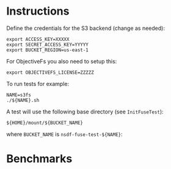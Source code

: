 # Instructions

Define the credentials for the S3 backend (change as needed):

```
export ACCESS_KEY=XXXXX
export SECRET_ACCESS_KEY=YYYYY
export BUCKET_REGION=us-east-1
```

For ObjectiveFs you also need to setup this:

```
export OBJECTIVEFS_LICENSE=ZZZZZ
```

To run tests for example:

```
NAME=s3fs
./${NAME}.sh
```

A test will use the following base directory (see `InitFuseTest`):

```
${HOME}/mount/${BUCKET_NAME}
```

where `BUCKET_NAME` is `nsdf-fuse-test-${NAME}`:



# Benchmarks